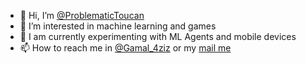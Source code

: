 - 👋 Hi, I’m [@ProblematicToucan](https://github.com/ProblematicToucan/)
- 👀 I’m interested in machine learning and games
- 🌱 I am currently experimenting with ML Agents and mobile devices
- 📫 How to reach me in [@Gamal_4ziz](https://twitter.com/Gamal_4ziz) or my [mail me](mailto:gamal.aziz1000@gmail.com)
<!--- - 💞️ I’m looking to collaborate on ... --->
<!---
ProblematicToucan/ProblematicToucan is a ✨ special ✨ repository because its `README.md` (this file) appears on your GitHub profile.
You can click the Preview link to take a look at your changes.

example md : https://github.com/othneildrew/Best-README-Template/blob/master/BLANK_README.md
--->

